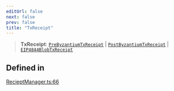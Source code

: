 ```yaml
---
editUrl: false
next: false
prev: false
title: "TxReceipt"
---
```


> **TxReceipt**: [`PreByzantiumTxReceipt`](/reference/tevm/receipt-manager/interfaces/prebyzantiumtxreceipt/) \| [`PostByzantiumTxReceipt`](/reference/tevm/receipt-manager/interfaces/postbyzantiumtxreceipt/) \| [`EIP4844BlobTxReceipt`](/reference/tevm/receipt-manager/interfaces/eip4844blobtxreceipt/)

## Defined in

[RecieptManager.ts:66](https://github.com/qbzzt/tevm-monorepo/blob/main/packages/receipt-manager/src/RecieptManager.ts#L66)
